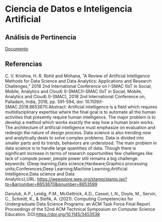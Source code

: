 # Ciencia de Datos e Inteligencia Artificial

## Análisis de Pertinencia

[Documento](https://github.com/aavendan/cdia/blob/main/02%20An%C3%A1lisis%20de%20Pertinencia.docx)

## Referencias

C. V. Krishna, H. R. Rohit and Mohana, "A Review of Artificial Intelligence Methods for Data Science and Data Analytics: Applications and Research Challenges," 2018 2nd International Conference on I-SMAC (IoT in Social, Mobile, Analytics and Cloud) (I-SMAC)I-SMAC (IoT in Social, Mobile, Analytics and Cloud) (I-SMAC), 2018 2nd International Conference on, Palladam, India, 2018, pp. 591-594, doi: 10.1109/I-SMAC.2018.8653670.Abstract: Artificial intelligence is a field which requires multidisciplinary expertise where the final goal is to automate all the human activities that presently require human intelligence. The major problem is to develop a method which works exactly the way how a human brain works. The architecture of artificial intelligence must emphasize on evaluation and redesign the nature of design process. Data science is also trending now and analytically deals to solve complex problems. Data is divided into smaller parts and its trends, behaviors are understood. The main problem in data science is to handle large quantities of data. Though there is significant increase in terms of research opportunities few challenges like lack of compute power, people power still remains a big challenge. keywords: {Deep learning;Data science;Hardware;Graphics processing units;Conferences;Deep Learning;Machine Learning;Artificial Intelligence;Data science and Data Analytics},URL: https://ieeexplore.ieee.org/stamp/stamp.jsp?tp=&arnumber=8653670&isnumber=8653599



Danyluk, A.P., Leidig, P.M., McGettrick, A.D., Cassel, L.N., Doyle, M., Servin, C., Schmitt, K., & Stefik, A. (2021). Computing Competencies for Undergraduate Data Science Programs: an ACM Task Force Final Report. Proceedings of the 52nd ACM Technical Symposium on Computer Science Education. DOI:https://doi.org/10.1145/3453538